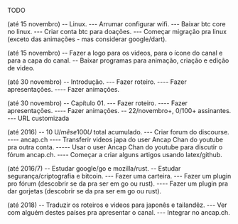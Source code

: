 TODO

(até 15 novembro)
-- Linux.
--- Arrumar configurar wifi.
--- Baixar btc core no linux.
--- Criar conta btc para doações.
--- Começar migração pra linux (exceto das animações - mas considerar google/dart).

(até 15 novembro)
-- Fazer a logo para os videos, para o ícone do canal e para a capa do canal.
-- Baixar programas para animação, criação e edição de video.

(até 30 novembro)
-- Introdução.
--- Fazer roteiro.
---- Fazer apresentações.
---- Fazer animações.

(até 30 novembro)
-- Capítulo 01.
--- Fazer roteiro.
---- Fazer apresentações.
---- Fazer animações.
-- 22/novembro+, 0/100+ assinantes.
--- URL customizada

(até 2016)
-- 10 U$/mês e 100 U$ total acumulado.
--- Criar forum do discourse.
---- ancap.ch
---- Transferir videos japa do user Ancap Chan do youtube pra outra conta.
----- Usar o user Ancap Chan do youtube para discutir o fórum ancap.ch.
---- Começar a criar alguns artigos usando latex/github.

(até 2016/7)
-- Estudar google/go e mozilla/rust.
-- Estudar segurança/criptografia e bitcoin.
--- Fazer uma carteira.
--- Fazer um plugin pro fórum (descobrir se da pra ser em go ou rust).
---- Fazer um plugin pra dar gorjetas (descobrir se da pra ser em go ou rust).

(até 2018)
-- Traduzir os roteiros e videos para japonês e tailandêz.
--- Ver com alguém destes países pra apresentar o canal.
--- Integrar no ancap.ch.
